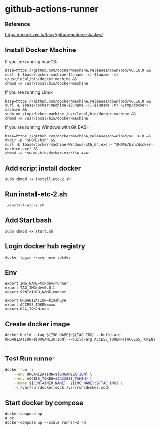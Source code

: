 # github-actions-runner


### Reference

https://testdriven.io/blog/github-actions-docker/


## Install Docker Machine


If you are running macOS:


```
base=https://github.com/docker/machine/releases/download/v0.16.0 &&
curl -L $base/docker-machine-$(uname -s)-$(uname -m) >/usr/local/bin/docker-machine &&
chmod +x /usr/local/bin/docker-machine
```


If you are running Linux:


```
base=https://github.com/docker/machine/releases/download/v0.16.0 &&
curl -L $base/docker-machine-$(uname -s)-$(uname -m) >/tmp/docker-machine &&
sudo mv /tmp/docker-machine /usr/local/bin/docker-machine &&
chmod +x /usr/local/bin/docker-machine
```


If you are running Windows with Git BASH:


```
base=https://github.com/docker/machine/releases/download/v0.16.0 &&
mkdir -p "$HOME/bin" &&
curl -L $base/docker-machine-Windows-x86_64.exe > "$HOME/bin/docker-machine.exe" &&
chmod +x "$HOME/bin/docker-machine.exe"
```


## Add script install docker

```
sudo chmod +x install-etc-2.sh
```

## Run install-etc-2.sh

```
./install-etc-2.sh
```

## Add Start bash

```
sudo chmod +x start.sh
```


## Login docker hub registry


```
docker login --username tokdev 
```


## Env

```
export IMG_NAME=tokdev/runner
export TAG_IMG=dev0.0.1
export CONTAINER_NAME=runner

export ORGANIZATION=kimshuye
export ACCESS_TOKEN=xxx
export REG_TOKEN=xxx
```


## Create docker image


```
docker build --tag ${IMG_NAME}:${TAG_IMG} --build-arg ORGANIZATION=${ORGANIZATION} --build-arg ACCESS_TOKEN=${ACCESS_TOKEN}  . 
```

## Test Run runner

```sh
docker run  \
    --env ORGANIZATION=${ORGANIZATION} \
    --env ACCESS_TOKEN=${ACCESS_TOKEN} \
    --name ${CONTAINER_NAME}  ${IMG_NAME}:${TAG_IMG} \
    -v /var/run/docker.sock:/var/run/docker.sock 
```


## Start docker by compose

```
docker-compose up
# or
docker-compose up --scale runner=2 -d
```

